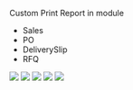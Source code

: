 Custom Print Report in module 
- Sales
- PO
- DeliverySlip
- RFQ

<img src="static/images/Quotation.png">
<img src="static/images/Order.png">
<img src="static/images/RequestforQuotation.png">
<img src="static/images/PurchaseOrder.png">
<img src="static/images/DeliverySlip.png">